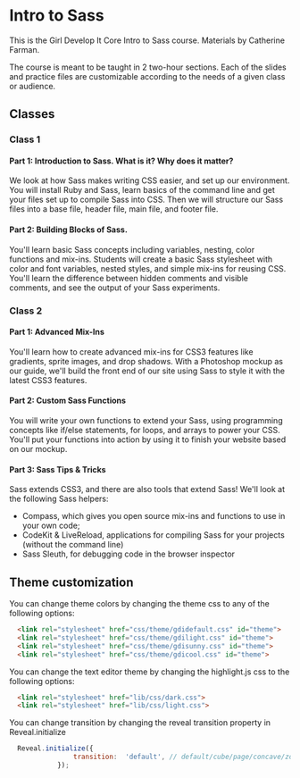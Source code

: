 # Intro to Sass

This is the Girl Develop It Core Intro to Sass course. Materials by Catherine Farman.

The course is meant to be taught in 2 two-hour sections. Each of the slides and practice files are customizable according to the needs of a given class or audience.

## Classes

### Class 1


#### Part 1: Introduction to Sass. What is it? Why does it matter?
We look at how Sass makes writing CSS easier, and set up our environment. You will install Ruby and Sass, learn basics of the command line and get your files set up to compile Sass into CSS. Then we will structure our Sass files into a base file, header file, main file, and footer file.

#### Part 2: Building Blocks of Sass.
You'll learn basic Sass concepts including variables, nesting, color functions and mix-ins. Students will create a basic Sass stylesheet with color and font variables, nested styles, and simple mix-ins for reusing CSS.
You'll learn the difference between hidden comments and visible comments, and see the output of your Sass experiments.

### Class 2

#### Part 1: Advanced Mix-Ins
You'll learn how to create advanced mix-ins for CSS3 features like gradients, sprite images, and drop shadows. With a Photoshop mockup as our guide, we'll build the front end of our site using Sass to style it with the latest CSS3 features.

#### Part 2: Custom Sass Functions
You will write your own functions to extend your Sass, using programming concepts like if/else statements, for loops, and arrays to power your CSS. You'll put your functions into action by using it to finish your website based on our mockup.

#### Part 3: Sass Tips & Tricks
Sass extends CSS3, and there are also tools that extend Sass! We'll look at the following Sass helpers:
* Compass, which gives you open source mix-ins and functions to use in your own code; 
* CodeKit & LiveReload, applications for compiling Sass for your projects (without the command line)
* Sass Sleuth, for debugging code in the browser inspector

## Theme customization

You can change theme colors by changing the theme css to any of the following options:
```html
  <link rel="stylesheet" href="css/theme/gdidefault.css" id="theme">
  <link rel="stylesheet" href="css/theme/gdilight.css" id="theme">
  <link rel="stylesheet" href="css/theme/gdisunny.css" id="theme">
  <link rel="stylesheet" href="css/theme/gdicool.css" id="theme">
```
You can change the text editor theme by changing the highlight.js css to the following options:
```html
  <link rel="stylesheet" href="lib/css/dark.css">
  <link rel="stylesheet" href="lib/css/light.css">
```
You can change transition by changing the reveal transition property in Reveal.initialize
```javascript
  Reveal.initialize({
  				transition:  'default', // default/cube/page/concave/zoom/linear/none
  			});
```
